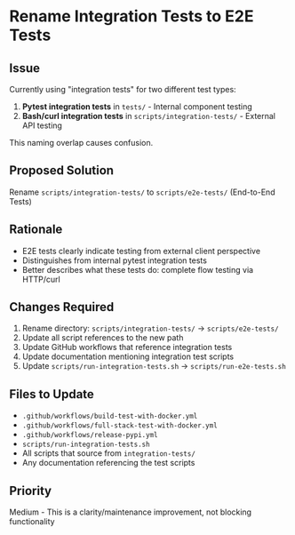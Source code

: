 # Rename Integration Tests to E2E Tests

## Issue
Currently using "integration tests" for two different test types:
1. **Pytest integration tests** in `tests/` - Internal component testing
2. **Bash/curl integration tests** in `scripts/integration-tests/` - External API testing

This naming overlap causes confusion.

## Proposed Solution
Rename `scripts/integration-tests/` to `scripts/e2e-tests/` (End-to-End Tests)

## Rationale
- E2E tests clearly indicate testing from external client perspective
- Distinguishes from internal pytest integration tests
- Better describes what these tests do: complete flow testing via HTTP/curl

## Changes Required
1. Rename directory: `scripts/integration-tests/` → `scripts/e2e-tests/`
2. Update all script references to the new path
3. Update GitHub workflows that reference integration tests
4. Update documentation mentioning integration test scripts
5. Update `scripts/run-integration-tests.sh` → `scripts/run-e2e-tests.sh`

## Files to Update
- `.github/workflows/build-test-with-docker.yml`
- `.github/workflows/full-stack-test-with-docker.yml`
- `.github/workflows/release-pypi.yml`
- `scripts/run-integration-tests.sh`
- All scripts that source from `integration-tests/`
- Any documentation referencing the test scripts

## Priority
Medium - This is a clarity/maintenance improvement, not blocking functionality